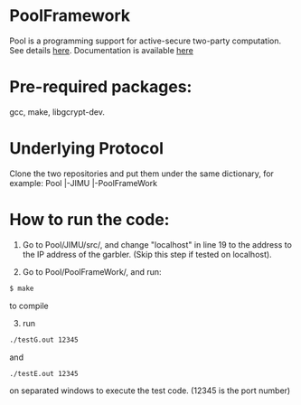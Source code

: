 # PoolFramework

Pool is a programming support for active-secure two-party computation. See details [here](http://homes.soic.indiana.edu/yh33/mypub/pool.pdf).
Documentation is available [here](https://jimu-pool.github.io/PoolFramework/)

# Pre-required packages: 
gcc, make, libgcrypt-dev.

# Underlying Protocol 
Clone the two repositories and put them under the same dictionary, for example:
Pool
|-JIMU
|-PoolFrameWork

# How to run the code:
1. Go to Pool/JIMU/src/, and change "localhost" in line 19 to the address to the IP address of the garbler. (Skip this step if tested on localhost).

2. Go to Pool/PoolFrameWork/, and run:

```sh
$ make
```

to compile

3. run
```sh
./testG.out 12345
```

and 

```sh
./testE.out 12345
```
on separated windows to execute the test code. (12345 is the port number)







